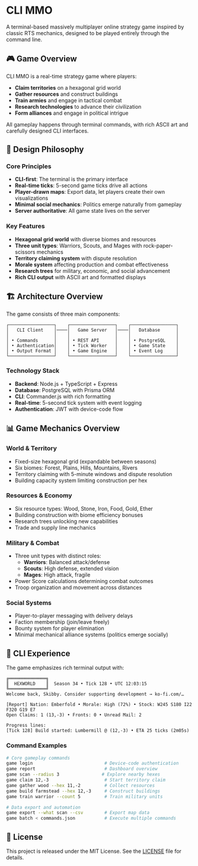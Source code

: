 # CLI MMO

A terminal-based massively multiplayer online strategy game inspired by classic RTS mechanics, designed to be played entirely through the command line.

## 🎮 Game Overview

CLI MMO is a real-time strategy game where players:

- **Claim territories** on a hexagonal grid world
- **Gather resources** and construct buildings
- **Train armies** and engage in tactical combat
- **Research technologies** to advance their civilization
- **Form alliances** and engage in political intrigue

All gameplay happens through terminal commands, with rich ASCII art and carefully designed CLI interfaces.

## 🎯 Design Philosophy

### Core Principles

- **CLI-first**: The terminal is the primary interface
- **Real-time ticks**: 5-second game ticks drive all actions
- **Player-drawn maps**: Export data, let players create their own visualizations
- **Minimal social mechanics**: Politics emerge naturally from gameplay
- **Server authoritative**: All game state lives on the server

### Key Features

- **Hexagonal grid world** with diverse biomes and resources
- **Three unit types**: Warriors, Scouts, and Mages with rock-paper-scissors mechanics
- **Territory claiming system** with dispute resolution
- **Morale system** affecting production and combat effectiveness
- **Research trees** for military, economic, and social advancement
- **Rich CLI output** with ASCII art and formatted displays

## 🏗️ Architecture Overview

The game consists of three main components:

```
┌─────────────────┐    ┌─────────────────┐    ┌─────────────────┐
│   CLI Client    │────│   Game Server   │────│   Database      │
│                 │    │                 │    │                 │
│ • Commands      │    │ • REST API      │    │ • PostgreSQL    │
│ • Authentication│    │ • Tick Worker   │    │ • Game State    │
│ • Output Format │    │ • Game Engine   │    │ • Event Log     │
└─────────────────┘    └─────────────────┘    └─────────────────┘
```

### Technology Stack

- **Backend**: Node.js + TypeScript + Express
- **Database**: PostgreSQL with Prisma ORM
- **CLI**: Commander.js with rich formatting
- **Real-time**: 5-second tick system with event logging
- **Authentication**: JWT with device-code flow

## 📊 Game Mechanics Overview

### World & Territory

- Fixed-size hexagonal grid (expandable between seasons)
- Six biomes: Forest, Plains, Hills, Mountains, Rivers
- Territory claiming with 5-minute windows and dispute resolution
- Building capacity system limiting construction per hex

### Resources & Economy

- Six resource types: Wood, Stone, Iron, Food, Gold, Ether
- Building construction with biome efficiency bonuses
- Research trees unlocking new capabilities
- Trade and supply line mechanics

### Military & Combat

- Three unit types with distinct roles:
  - **Warriors**: Balanced attack/defense
  - **Scouts**: High defense, extended vision
  - **Mages**: High attack, fragile
- Power Score calculations determining combat outcomes
- Troop organization and movement across distances

### Social Systems

- Player-to-player messaging with delivery delays
- Faction membership (join/leave freely)
- Bounty system for player elimination
- Minimal mechanical alliance systems (politics emerge socially)

## 🎨 CLI Experience

The game emphasizes rich terminal output with:

```
╔══════════════╗
║  HEXWORLD    ║  Season 34 • Tick 128 • UTC 12:03:15
╚══════════════╝
Welcome back, Skibby. Consider supporting development → ko-fi.com/…

[Report] Nation: Emberfold • Morale: High (72%) • Stock: W245 S180 I22 F320 G19 E7
Open Claims: 1 (13,-3) • Fronts: 0 • Unread Mail: 2

Progress lines:
[Tick 128] Build started: Lumbermill @ (12,-3) • ETA 25 ticks (2m05s)
```

### Command Examples

```bash
# Core gameplay commands
game login                           # Device-code authentication
game report                          # Dashboard overview
game scan --radius 3                # Explore nearby hexes
game claim 12,-3                     # Start territory claim
game gather wood --hex 11,-2         # Collect resources
game build farmstead --hex 12,-3     # Construct buildings
game train warrior --count 5         # Train military units

# Data export and automation
game export --what scan --csv        # Export map data
game batch < commands.json           # Execute multiple commands
```

## 📄 License

This project is released under the MIT License. See the [LICENSE](LICENSE) file for details.
